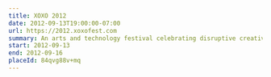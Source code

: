 ```yaml
---
title: XOXO 2012
date: 2012-09-13T19:00:00-07:00
url: https://2012.xoxofest.com
summary: An arts and technology festival celebrating disruptive creativity that brings independent artists who use the Internet to make a living together with the technologists building the tools that make it possible.
start: 2012-09-13
end: 2012-09-16
placeId: 84qvg88v+mq
---
```

